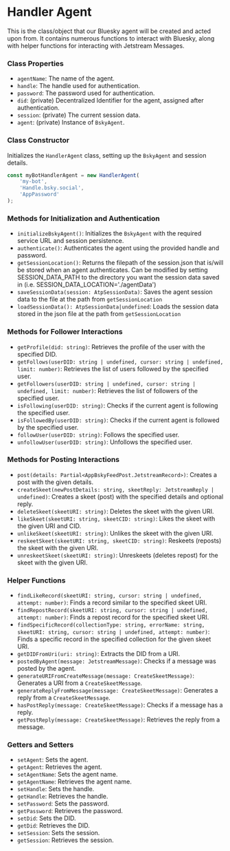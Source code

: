 # Handler Agent

This is the class/object that our Bluesky agent will be created and acted upon from.
It contains numerous functions to interact with Bluesky, along with helper functions for interacting with Jetstream Messages.

### Class Properties
- `agentName`: The name of the agent.
- `handle`: The handle used for authentication.
- `password`: The password used for authentication.
- `did`: (private) Decentralized Identifier for the agent, assigned after authentication.
- `session`: (private) The current session data.
- `agent`: (private) Instance of `BskyAgent`.

### Class Constructor
Initializes the `HandlerAgent` class, setting up the `BskyAgent` and session details.

```typescript
const myBotHandlerAgent = new HandlerAgent(
    'my-bot',
    'Handle.bsky.social',
    'AppPassword'
);
```

### Methods for Initialization and Authentication
- `initializeBskyAgent()`: Initializes the `BskyAgent` with the required service URL and session persistence.
- `authenticate()`: Authenticates the agent using the provided handle and password.
- `getSessionLocation()`: Returns the filepath of the session.json that is/will be stored when an agent authenticates. Can be modified by setting SESSION_DATA_PATH to the directory you want the session data saved in (i.e. SESSION_DATA_LOCATION='./agentData')
- `saveSessionData(session: AtpSessionData)`: Saves the agent session data to the file at the path from `getSessionLocation`
- `loadSessionData(): AtpSessionData|undefined`: Loads the session data stored in the json file at the path from `getSessionLocation`

### Methods for Follower Interactions
- `getProfile(did: string)`: Retrieves the profile of the user with the specified DID.
- `getFollows(userDID: string | undefined, cursor: string | undefined, limit: number)`: Retrieves the list of users followed by the specified user.
- `getFollowers(userDID: string | undefined, cursor: string | undefined, limit: number)`: Retrieves the list of followers of the specified user.
- `isFollowing(userDID: string)`: Checks if the current agent is following the specified user.
- `isFollowedBy(userDID: string)`: Checks if the current agent is followed by the specified user.
- `followUser(userDID: string)`: Follows the specified user.
- `unfollowUser(userDID: string)`: Unfollows the specified user.

### Methods for Posting Interactions
- `post(details: Partial<AppBskyFeedPost.JetstreamRecord>)`: Creates a post with the given details.
- `createSkeet(newPostDetails: string, skeetReply: JetstreamReply | undefined)`: Creates a skeet (post) with the specified details and optional reply.
- `deleteSkeet(skeetURI: string)`: Deletes the skeet with the given URI.
- `likeSkeet(skeetURI: string, skeetCID: string)`: Likes the skeet with the given URI and CID.
- `unlikeSkeet(skeetURI: string)`: Unlikes the skeet with the given URI.
- `reskeetSkeet(skeetURI: string, skeetCID: string)`: Reskeets (reposts) the skeet with the given URI.
- `unreskeetSkeet(skeetURI: string)`: Unreskeets (deletes repost) for the skeet with the given URI.

### Helper Functions
- `findLikeRecord(skeetURI: string, cursor: string | undefined, attempt: number)`: Finds a record similar to the specified skeet URI.
- `findRepostRecord(skeetURI: string, cursor: string | undefined, attempt: number)`: Finds a repost record for the specified skeet URI.
- `findSpecificRecord(collectionType: string, errorName: string, skeetURI: string, cursor: string | undefined, attempt: number)`: Finds a specific record in the specified collection for the given skeet URI.
- `getDIDFromUri(uri: string)`: Extracts the DID from a URI.
- `postedByAgent(message: JetstreamMessage)`: Checks if a message was posted by the agent.
- `generateURIFromCreateMessage(message: CreateSkeetMessage)`: Generates a URI from a `CreateSkeetMessage`.
- `generateReplyFromMessage(message: CreateSkeetMessage)`: Generates a reply from a `CreateSkeetMessage`.
- `hasPostReply(message: CreateSkeetMessage)`: Checks if a message has a reply.
- `getPostReply(message: CreateSkeetMessage)`: Retrieves the reply from a message.

### Getters and Setters
- `setAgent`: Sets the agent.
- `getAgent`: Retrieves the agent.
- `setAgentName`: Sets the agent name.
- `getAgentName`: Retrieves the agent name.
- `setHandle`: Sets the handle.
- `getHandle`: Retrieves the handle.
- `setPassword`: Sets the password.
- `getPassword`: Retrieves the password.
- `setDid`: Sets the DID.
- `getDid`: Retrieves the DID.
- `setSession`: Sets the session.
- `getSession`: Retrieves the session.